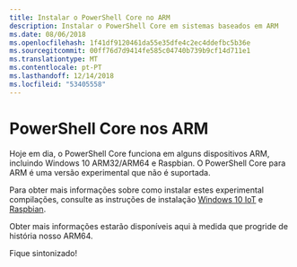 ```yaml
---
title: Instalar o PowerShell Core no ARM
description: Instalar o PowerShell Core em sistemas baseados em ARM
ms.date: 08/06/2018
ms.openlocfilehash: 1f41df9120461da55e35dfe4c2ec4ddefbc5b36e
ms.sourcegitcommit: 00ff76d7d9414fe585c04740b739b9cf14d711e1
ms.translationtype: MT
ms.contentlocale: pt-PT
ms.lasthandoff: 12/14/2018
ms.locfileid: "53405558"
---
```

# <a name="powershell-core-on-arm"></a>PowerShell Core nos ARM

Hoje em dia, o PowerShell Core funciona em alguns dispositivos ARM, incluindo Windows 10 ARM32/ARM64 e Raspbian.
O PowerShell Core para ARM é uma versão experimental que não é suportada.

Para obter mais informações sobre como instalar estes experimental compilações, consulte as instruções de instalação [Windows 10 IoT](installing-powershell-core-on-windows.md#deploying-on-windows-iot) e [Raspbian](installing-powershell-core-on-linux.md#raspbian).

Obter mais informações estarão disponíveis aqui à medida que progride de história nosso ARM64.

Fique sintonizado!
